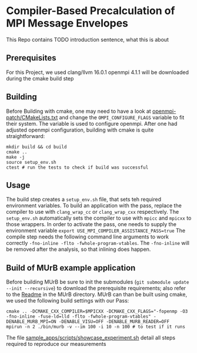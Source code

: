 # Compiler-Based Precalculation of MPI Message Envelopes

This Repo contains TODO introduction sentence, what this is about

## Prerequisites

For this Project, we used clang/llvm 16.0.1
openmpi 4.1.1 will be downloaded during the cmake build step

## Building

Before Building with cmake, one may need to have a look at [openmpi-patch/CMakeLists.txt](openmpi-patch/CMakeLists.txt)
and change the ``OMPI_CONFIGURE_FLAGS`` variable to fit their system.
The variable is used to configure openmpi.
After one had adjusted openmpi configuration, building with cmake is quite straightforward:

```
mkdir build && cd build
cmake ..
make -j
source setup_env.sh
ctest # run the tests to check if build was successful
```

## Usage

The build step creates a ``setup_env.sh`` file, that sets teh required environment variables.
To build an application with the pass, replace the compiler to use with ``clang_wrap_cc`` or ``clang_wrap_cxx``
respectively.
The ``setup_env.sh`` automatically sets the compiler to use with ``mpicc`` and ``mpicxx`` to those wrappers.
In order to activate the pass, one needs to supply the environment
variable ``export USE_MPI_COMPILER_ASSISTANCE_PASS=true``
The compile step needs the following command line arguments to work
correctly ``-fno-inline -flto -fwhole-program-vtables``.
The ``-fno-inline`` will be removed after the analysis, so that inlining does happen.

## Build of MUrB example application

Before building MUrB be sure to init the submodules (``git submodule update --init --recursive``) to download the
prerequisite requirements; also refer to the [Readme](sample_apps/MUrB/README.md) in the MUrB directory.
MUrB can than be built using cmake, we used the following build settings with our Pass:

```
cmake .. -DCMAKE_CXX_COMPILER=$MPICXX -DCMAKE_CXX_FLAGS="-fopenmp -O3 -fno-inline -fuse-ld=lld -flto -fwhole-program-vtables" -DENABLE_MURB_MPI=ON -DENABLE_VISU=OFF -DENABLE_MURB_READER=OFF
mpirun -n 2 ./bin/murb -v --im 100 -i 10 -n 100 # to test if it runs
```

The file [sample_apps/scripts/showcase_experiment.sh](sample_apps/scripts/showcase_experiment.sh) detail all steps
required to reproduce our measurements

